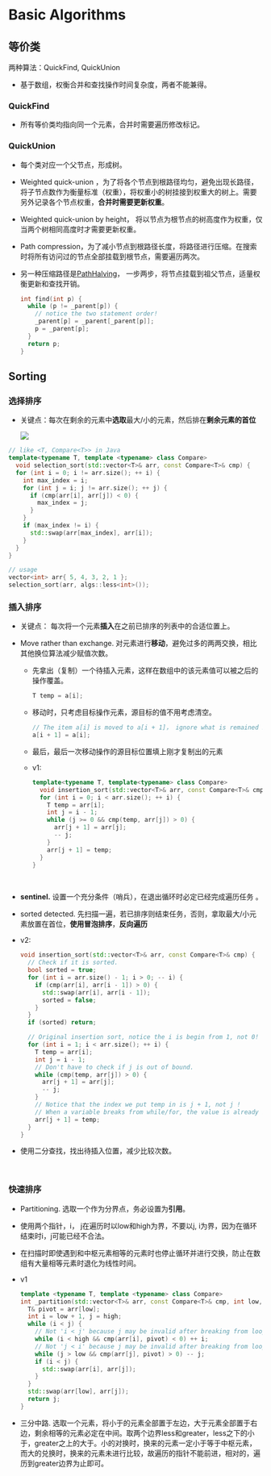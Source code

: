 # Basic Algorithms



## 等价类

两种算法：QuickFind, QuickUnion

- 基于数组，权衡合并和查找操作时间复杂度，两者不能兼得。

### QuickFind

- 所有等价类均指向同一个元素，合并时需要遍历修改标记。

### QuickUnion

- 每个类对应一个父节点，形成树。

- Weighted quick-union  ，为了将各个节点到根路径均匀，避免出现长路径，将子节点数作为衡量标准（权重），将权重小的树挂接到权重大的树上。需要另外记录各个节点权重，**合并时需要更新权重**。

- Weighted quick-union by height， 将以节点为根节点的树高度作为权重，仅当两个树相同高度时才需要更新权重。

- Path compression，为了减小节点到根路径长度，将路径进行压缩。在搜索时将所有访问过的节点全部挂载到根节点，需要遍历两次。

- 另一种压缩路径是[PathHalving](http://algs4.cs.princeton.edu/15uf/WeightedQuickUnionPathHalvingUF.java.html)， 一步两步，将节点挂载到祖父节点，适量权衡更新和查找开销。

  ```c++
  int find(int p) {
    while (p != _parent[p]) {
      // notice the two statement order!
      _parent[p] = _parent[_parent[p]];
      p = _parent[p];
    }
    return p;
  }
  ```



## Sorting

### 选择排序

- 关键点：每次在剩余的元素中**选取**最大/小的元素，然后排在**剩余元素的首位**

  ![](http://algs4.cs.princeton.edu/21elementary/images/selection.png)

```c++
// like <T, Compare<T>> in Java
template<typename T, template <typename> class Compare>
  void selection_sort(std::vector<T>& arr, const Compare<T>& cmp) {
  for (int i = 0; i != arr.size(); ++ i) {
    int max_index = i;
    for (int j = i; j != arr.size(); ++ j) {
      if (cmp(arr[i], arr[j]) < 0) {
        max_index = j;
      }
    }
    if (max_index != i) {
      std::swap(arr[max_index], arr[i]);
    }
  }
}

// usage
vector<int> arr{ 5, 4, 3, 2, 1 };
selection_sort(arr, algs::less<int>());
```



### 插入排序

- 关键点： 每次将一个元素**插入**在之前已排序的列表中的合适位置上。

- Move rather than exchange. 对元素进行**移动**，避免过多的两两交换，相比其他换位算法减少赋值次数。

  - 先拿出（复制）一个待插入元素，这样在数组中的该元素值可以被之后的操作覆盖。

    ```C++
    T temp = a[i];
    ```

  - 移动时，只考虑目标操作元素，源目标的值不用考虑清空。

    ```c++
    // The item a[i] is moved to a[i + 1]， ignore what is remained in a[i]
    a[i + 1] = a[i];  
    ```

  - 最后，最后一次移动操作的源目标位置填上刚才复制出的元素

  - v1: 

    ```c++
    template<typename T, template<typename> class Compare>
      void insertion_sort(std::vector<T>& arr, const Compare<T>& cmp) {
      for (int i = 0; i < arr.size(); ++ i) {
        T temp = arr[i];
        int j = i - 1;
        while (j >= 0 && cmp(temp, arr[j]) > 0) {
          arr[j + 1] = arr[j];
          -- j;
        }
        arr[j + 1] = temp;
      }
    }
    ```

    ​

- **sentinel.** 设置一个充分条件（哨兵），在退出循环时必定已经完成遍历任务 。

- sorted detected. 先扫描一遍，若已排序则结束任务，否则，拿取最大/小元素放置在首位，**使用冒泡排序**，**反向遍历**

- v2: 

  ```C++
  void insertion_sort(std::vector<T>& arr, const Compare<T>& cmp) {
    // Check if it is sorted.
    bool sorted = true;
    for (int i = arr.size() - 1; i > 0; -- i) {
      if (cmp(arr[i], arr[i - 1]) > 0) {
        std::swap(arr[i], arr[i - 1]);
        sorted = false;
      }
    }
    if (sorted) return;

    // Original insertion sort, notice the i is begin from 1, not 0!
    for (int i = 1; i < arr.size(); ++ i) {
      T temp = arr[i];
      int j = i - 1;
      // Don't have to check if j is out of bound.
      while (cmp(temp, arr[j]) > 0) {
        arr[j + 1] = arr[j];
        -- j;
      }
      // Notice that the index we put temp in is j + 1, not j ! 
      // When a variable breaks from while/for, the value is already invalid
      arr[j + 1] = temp;
    }
  }
  ```

- 使用二分查找，找出待插入位置，减少比较次数。

  ​

### 快速排序

- Partitioning. 选取一个作为分界点，务必设置为**引用**。

- 使用两个指针，i， j在遍历时以low和high为界，不要以j, i为界，因为在循环结束时i，j可能已经不合法。

- 在扫描时即使遇到和中枢元素相等的元素时也停止循环并进行交换，防止在数组有大量相等元素时退化为线性时间。

- v1

  ```c++
  template <typename T, template <typename> class Compare>
  int _partition(std::vector<T>& arr, const Compare<T>& cmp, int low, int high) {
    T& pivot = arr[low];
    int i = low + 1, j = high;
    while (i < j) {
      // Not 'i < j' because j may be invalid after breaking from loop
      while (i < high && cmp(arr[i], pivot) < 0) ++ i;
      // Not 'j < i' because j may be invalid after breaking from loop
      while (j > low && cmp(arr[j], pivot) > 0) -- j;
      if (i < j) {
        std::swap(arr[i], arr[j]);
      }
    }
    std::swap(arr[low], arr[j]);
    return j;
  }
  ```

- 三分中路. 选取一个元素，将小于的元素全部置于左边，大于元素全部置于右边，剩余相等的元素必定在中间。取两个边界less和greater，less之下的小于，greater之上的大于。小的对换时，换来的元素一定小于等于中枢元素，而大的兑换时，换来的元素未进行比较，故遍历的指针不能前进，相对的，遍历到greater边界为止即可。

